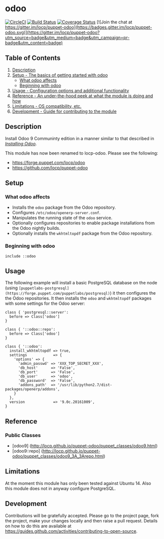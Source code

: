 # odoo

[![CircleCI](https://circleci.com/gh/locp/puppet-odoo/tree/master.svg?style=svg)](https://circleci.com/gh/locp/puppet-odoo/tree/master)
[![Build Status](https://travis-ci.org/locp/puppet-odoo.png?branch=master)](https://travis-ci.org/locp/puppet-odoo)
[![Coverage Status](https://coveralls.io/repos/github/locp/puppet-odoo/badge.svg?branch=master)](https://coveralls.io/github/locp/puppet-odoo?branch=master)
[![Join the chat at https://gitter.im/locp/puppet-odoo](https://badges.gitter.im/locp/puppet-odoo.svg)](https://gitter.im/locp/puppet-odoo?utm_source=badge&utm_medium=badge&utm_campaign=pr-badge&utm_content=badge)

## Table of Contents

1. [Description](#description)
1. [Setup - The basics of getting started with odoo](#setup)
    * [What odoo affects](#what-odoo-affects)
    * [Beginning with odoo](#beginning-with-odoo)
1. [Usage - Configuration options and additional functionality](#usage)
1. [Reference - An under-the-hood peek at what the module is doing and how](#reference)
1. [Limitations - OS compatibility, etc.](#limitations)
1. [Development - Guide for contributing to the module](#development)

## Description

Install Odoo 9 Communinty edition in a manner similar to that described in
*[Installing Odoo](https://www.odoo.com/documentation/9.0/setup/install.html)*.

This module has now been renamed to locp-odoo.  Please see the following:

* https://forge.puppet.com/locp/odoo
* https://github.com/locp/puppet-odoo

## Setup

### What odoo affects

* Installs the `odoo` package from the Odoo repository.
* Configures `/etc/odoo/openerp-server.conf`.
* Manipulates the running state of the `odoo` service.
* Optionally configures repositories to enable package installations from
  the Odoo nightly builds.
* Optionally installs the `wkhtmltopdf` package from the Odoo repository.

### Beginning with odoo

```puppet
include ::odoo
```

## Usage

The following example will install a basic PostgreSQL database on the
node (using
`[puppetlabs-postgresql](https://forge.puppet.com/puppetlabs/postgresql)`)
it then configures the the Odoo repositories.  It then installs the
`odoo` and `wkhtmltopdf` packages with some settings for the Odoo
server:

```puppet
class { 'postgresql::server':
  before => Class['odoo']
}

class { '::odoo::repo':
  before => Class['odoo']
}

class { '::odoo':
  install_wkhtmltopdf => true,
  settings            => {
    'options' => {
      'admin_passwd' => 'XXX_TOP_SECRET_XXX',
      'db_host'      => 'False',
      'db_port'      => 'False',
      'db_user'      => 'odoo',
      'db_password'  => 'False',
      'addons_path'  => '/usr/lib/python2.7/dist-packages/openerp/addons',
    }
  },
  version             => '9.0c.20161009',
}
```

## Reference

### Public Classes

* [odoo9]
  (http://locp.github.io/puppet-odoo/puppet_classes/odoo9.html)
* [odoo9::repo]
  (http://locp.github.io/puppet-odoo/puppet_classes/odoo9_3A_3Arepo.html)

## Limitations

At the moment this module has only been tested against Ubuntu 14.  Also this
module does not in anyway configure PostgreSQL.

## Development

Contributions will be gratefully accepted. Please go to the project page, fork
the project, make your changes locally and then raise a pull request. Details
on how to do this are available at
https://guides.github.com/activities/contributing-to-open-source.
